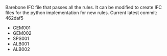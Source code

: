 Barebone IFC file that passes all the rules. It can be modified to create IFC files for the python implementation for new rules. Current latest commit: 462daf5

- GEM001
- GEM002
- SPS001
- ALB001
- ALB002
